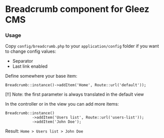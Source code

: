 # Breadcrumb component for Gleez CMS

### Usage

Copy `config/breadcrumb.php` to your `application/config` folder if you want to change config values:

* Separator
* Last link enabled

Define somewhere your base item:

~~~
Breadcrumb::instance()->addItem('Home', Route::url('default'));
~~~

[!!] Note: the first parameter is always translated in the default view

In the controller or in the view you can add more items:

~~~
Breadcrumb::instance()
            ->addItem('Users list', Route::url('users-list'));
            ->addItem('John Doe');
~~~

Result: `Home > Users list > John Doe`
